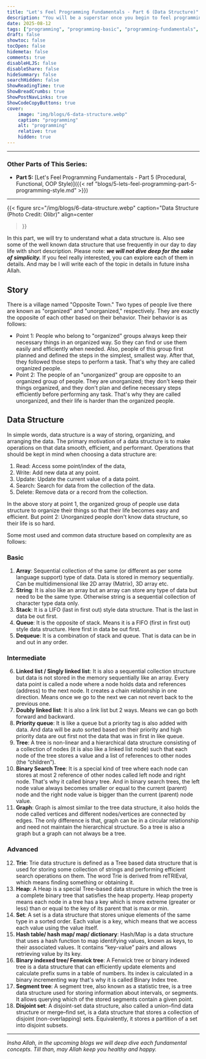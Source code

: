 ```yaml
---
title: "Let's Feel Programming Fundamentals - Part 6 (Data Structure)"
description: "You will be a superstar once you begin to feel programming"
date: 2025-08-12
tags: ["programming", "programming-basic", "programming-fundamentals", "data-structure"]
draft: false
showtoc: false
tocOpen: false
hidemeta: false
comments: true
disableHLJS: false
disableShare: false
hideSummary: false
searchHidden: false
ShowReadingTime: true
ShowBreadCrumbs: true
ShowPostNavLinks: true
ShowCodeCopyButtons: true
cover:
    image: "img/blogs/6-data-structure.webp"
    caption: "programming"
    alt: "programming"
    relative: true
    hidden: true
---
```


---
### Other Parts of This Series:
- **Part 5:** [Let's Feel Programming Fundamentals - Part 5 (Procedural, Functional, OOP Style)]({{< ref "blogs/5-lets-feel-programming-part-5-programming-style.md" >}})
---

{{< figure
    src="/img/blogs/6-data-structure.webp"
    caption="Data Structure (Photo Credit: Olibr)"
    align=center
>}}

In this part, we will try to understand what a data structure is. Also see some of the well known data structure that use frequently in our day to day life with short description. Please note: ***we will not dive deep for the sake of simplicity.*** If you feel really interested, you can explore each of them in details. And may be I will write each of the topic in details in future insha Allah.

## Story
There is a village named "Opposite Town." Two types of people live there are known as "organized" and "unorganized," respectively. They are exactly the opposite of each other based on their behavior. Their behavior is as follows:

- Point 1: People who belong to "organized" groups always keep their necessary things in an organized way. So they can find or use them easily and efficiently when needed. Also, people of this group first planned and defined the steps in the simplest, smallest way. After that, they followed those steps to perform a task. That's why they are called organized people.
- Point 2: The people of an "unorganized" group are opposite to an organized group of people. They are unorganized; they don't keep their things organized, and they don't plan and define necessary steps efficiently before performing any task. That's why they are called unorganized, and their life is harder than the organized people.

## Data Structure
In simple words, data structure is a way of storing, organizing, and arranging the data. The primary motivation of a data structure is to make operations on that data smooth, efficient, and performant. Operations that should be kept in mind when choosing a data structure are:

1. Read: Access some point/index of the data,
2. Write: Add new data at any point.
3. Update: Update the current value of a data point.
4. Search: Search for data from the collection of the data.
5. Delete: Remove data or a record from the collection.

In the above story at point 1, the organized group of people use data structure to organize their things so that their life becomes easy and efficient. But point 2: Unorganized people don't know data structure, so their life is so hard.

Some most used and common data structure based on complexity are as follows:

### Basic
1. **Array**: Sequential collection of the same (or different as per some language support) type of data. Data is stored in memory sequentially. Can be multidimensional like 2D array (Matrix), 3D array etc.
2. **String**: It is also like an array but an array can store any type of data but need to be the same type. Otherwise string is a sequential collection of character type data only.
3. **Stack**: It is a LIFO (last in first out) style data structure. That is the last in data be out first.
4. **Queue**: It is the opposite of stack. Means it is a FIFO (first in first out) style data structure. Here first in data be out first.
5. **Dequeue**: It is a combination of stack and queue. That is data can be in and out in any order.

### Intermediate
6. **Linked list / Singly linked list**: It is also a sequential collection structure but data is not stored in the memory sequentially like an array. Every data point is called a node where a node holds data and references (address) to the next node. It creates a chain relationship in one direction. Means once we go to the next we can not revert back to the previous one.
7. **Doubly linked list**: It is also a link list but 2 ways. Means we can go both forward and backward.
8. **Priority queue**: It is like a queue but a priority tag is also added with data. And data will be auto sorted based on their priority and high priority data are out first not the data that was in first in like queue.
9. **Tree**: A tree is non-linear and a hierarchical data structure consisting of a collection of nodes (it is also like a linked list node) such that each node of the tree stores a value and a list of references to other nodes (the “children”).
10. **Binary Search Tree**: It is a special kind of tree where each node can stores at most 2 reference of other nodes called left node and right node. That's why it called binary tree. And in binary search trees, the left node value always becomes smaller or equal to the current (parent) node and the right node value is bigger than the current (parent) node value.
11. **Graph**: Graph is almost similar to the tree data structure, it also holds the node called vertices and different nodes/vertices are connected by edges. The only difference is that, graph can be in a circular relationship and need not maintain the hierarchical structure. So a tree is also a graph but a graph can not always be a tree.

### Advanced
12. **Trie**: Trie data structure is defined as a Tree based data structure that is used for storing some collection of strings and performing efficient search operations on them. The word Trie is derived from reTRIEval, which means finding something or obtaining it. 
13. **Heap**: A Heap is a special Tree-based data structure in which the tree is a complete binary tree that satisfies the heap property. Heap property means each node in a tree has a key which is more extreme (greater or less) than or equal to the key of its parent that is max or min.
14. **Set**: A set is a data structure that stores unique elements of the same type in a sorted order. Each value is a key, which means that we access each value using the value itself.
15. **Hash table/ hash map/ map/ dictionary**: Hash/Map is a data structure that uses a hash function to map identifying values, known as keys, to their associated values. It contains “key-value” pairs and allows retrieving value by its key.
16. **Binary indexed tree/ Fenwick tree**: A Fenwick tree or binary indexed tree is a data structure that can efficiently update elements and calculate prefix sums in a table of numbers. Its index is calculated in a binary incrementing way that's why it is called Binary Index tree.
17. **Segment tree**: A segment tree, also known as a statistic tree, is a tree data structure used for storing information about intervals, or segments. It allows querying which of the stored segments contain a given point.
18. **Disjoint set**: A disjoint-set data structure, also called a union–find data structure or merge–find set, is a data structure that stores a collection of disjoint (non-overlapping) sets. Equivalently, it stores a partition of a set into disjoint subsets.

---

*Insha Allah, in the upcoming blogs we will deep dive each fundamental concepts. Till than, may Allah keep you healthy and happy.*